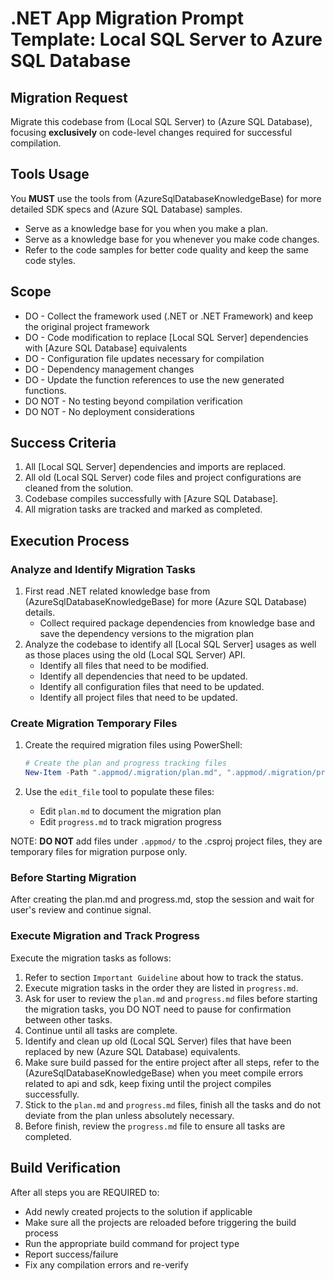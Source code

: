 # .NET App Migration Prompt Template: Local SQL Server to Azure SQL Database

## Migration Request

Migrate this codebase from (Local SQL Server) to (Azure SQL Database), focusing **exclusively** on code-level changes required for successful compilation.

## Tools Usage

You **MUST** use the tools from (AzureSqlDatabaseKnowledgeBase) for more detailed SDK specs and (Azure SQL Database) samples.

- Serve as a knowledge base for you when you make a plan.
- Serve as a knowledge base for you whenever you make code changes.
- Refer to the code samples for better code quality and keep the same code styles.

## Scope

- DO - Collect the framework used (.NET or .NET Framework) and keep the original project framework
- DO - Code modification to replace [Local SQL Server] dependencies with [Azure SQL Database] equivalents
- DO - Configuration file updates necessary for compilation
- DO - Dependency management changes
- DO - Update the function references to use the new generated functions.
- DO NOT - No testing beyond compilation verification
- DO NOT - No deployment considerations

## Success Criteria

1. All [Local SQL Server] dependencies and imports are replaced.
2. All old (Local SQL Server) code files and project configurations are cleaned from the solution.
3. Codebase compiles successfully with [Azure SQL Database].
4. All migration tasks are tracked and marked as completed.

## Execution Process

### Analyze and Identify Migration Tasks

1. First read .NET related knowledge base from (AzureSqlDatabaseKnowledgeBase) for more (Azure SQL Database) details.
   - Collect required package dependencies from knowledge base and save the dependency versions to the migration plan
2. Analyze the codebase to identify all [Local SQL Server] usages as well as those places using the old (Local SQL Server) API.
   - Identify all files that need to be modified.
   - Identify all dependencies that need to be updated.
   - Identify all configuration files that need to be updated.
   - Identify all project files that need to be updated.

### Create Migration Temporary Files

1. Create the required migration files using PowerShell:

   ```powershell
   # Create the plan and progress tracking files
   New-Item -Path ".appmod/.migration/plan.md", ".appmod/.migration/progress.md" -ItemType File -Force
   ```

2. Use the `edit_file` tool to populate these files:
   - Edit `plan.md` to document the migration plan
   - Edit `progress.md` to track migration progress

NOTE: **DO NOT** add files under `.appmod/` to the .csproj project files, they are temporary files for migration purpose only.

### Before Starting Migration

After creating the plan.md and progress.md, stop the session and wait for user's review and continue signal.

### Execute Migration and Track Progress

Execute the migration tasks as follows:

1. Refer to section `Important Guideline` about how to track the status.
2. Execute migration tasks in the order they are listed in `progress.md`.
3. Ask for user to review the `plan.md` and `progress.md` files before starting the migration tasks, you DO NOT need to pause for confirmation between other tasks.
4. Continue until all tasks are complete.
5. Identify and clean up old (Local SQL Server) files that have been replaced by new (Azure SQL Database) equivalents.
6. Make sure build passed for the entire project after all steps, refer to the (AzureSqlDatabaseKnowledgeBase) when you meet compile errors related to api and sdk, keep fixing until the project compiles successfully.
7. Stick to the `plan.md` and `progress.md` files, finish all the tasks and do not deviate from the plan unless absolutely necessary.
8. Before finish, review the `progress.md` file to ensure all tasks are completed.

## Build Verification

After all steps you are REQUIRED to:

- Add newly created projects to the solution if applicable
- Make sure all the projects are reloaded before triggering the build process
- Run the appropriate build command for project type
- Report success/failure
- Fix any compilation errors and re-verify
